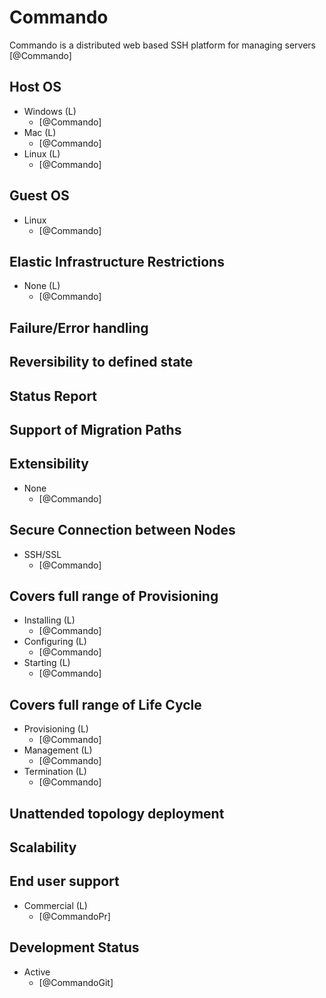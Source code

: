 # Commando
Commando is a distributed web based SSH platform for managing servers [@Commando]

## Host OS
- Windows (L)
    - [@Commando]
- Mac (L)
    - [@Commando]
- Linux (L)
    - [@Commando]

## Guest OS
- Linux
    - [@Commando]

## Elastic Infrastructure Restrictions
- None (L)
    - [@Commando]

## Failure/Error handling

## Reversibility to defined state

## Status Report

## Support of Migration Paths

## Extensibility
- None
    - [@Commando]

## Secure Connection between Nodes
- SSH/SSL
    - [@Commando]

## Covers full range of Provisioning
- Installing (L)
    - [@Commando]
- Configuring (L)
    - [@Commando]
- Starting (L)
    - [@Commando]

## Covers full range of Life Cycle
- Provisioning (L)
    - [@Commando]
- Management (L)
    - [@Commando]
- Termination (L)
    - [@Commando]

## Unattended topology deployment

## Scalability

## End user support
- Commercial (L)
    - [@CommandoPr]

## Development Status
- Active
    - [@CommandoGit]
